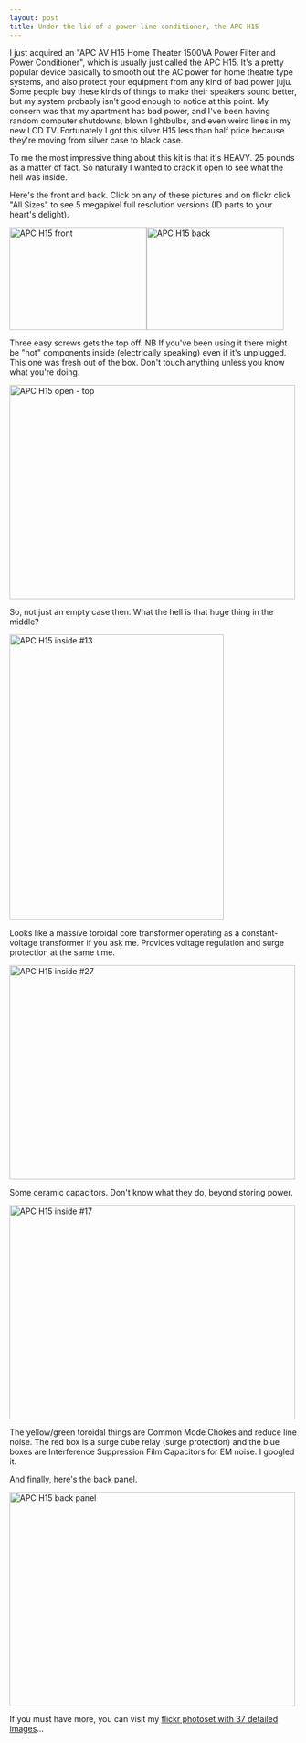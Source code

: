 ```yaml
---
layout: post
title: Under the lid of a power line conditioner, the APC H15
---
```

<p>I just acquired an "APC AV H15 Home Theater 1500VA Power Filter and Power Conditioner", which is usually just called the APC H15. It's a pretty popular device basically to smooth out the AC power for home theatre type systems, and also protect your equipment from any kind of bad power juju. Some people buy these kinds of things to make their speakers sound better, but my system probably isn't good enough to notice at this point. My concern was that my apartment has bad power, and I've been having random computer shutdowns, blown lightbulbs, and even weird lines in my new LCD TV. Fortunately I got this silver H15 less than half price because they're moving from silver case to black case.</p><p>To me the most impressive thing about this kit is that it's HEAVY. 25 pounds as a matter of fact. So naturally I wanted to crack it open to see what the hell was inside.</p><p>Here's the front and back. Click on any of these pictures and on flickr click "All Sizes" to see 5 megapixel full resolution versions (ID parts to your heart's delight).</p><p><a href="http://www.flickr.com/photos/sbwoodside/3383439797/" title="APC H15 front by sbwoodside, on Flickr"><img src="http://farm4.static.flickr.com/3648/3383439797_253d6c7f4f_m.jpg" alt="APC H15 front" height="180" width="240" /></a><a href="http://www.flickr.com/photos/sbwoodside/3383438821/" title="APC H15 back by sbwoodside, on Flickr"><img src="http://farm4.static.flickr.com/3590/3383438821_d3f21c1aff_m.jpg" alt="APC H15 back" height="180" width="240" /></a></p><p>Three easy screws gets the top off. NB If you've been using it there might be "hot" components inside (electrically speaking) even if it's unplugged. This one was fresh out of the box. Don't touch anything unless you know what you're doing.</p><p><a href="http://www.flickr.com/photos/sbwoodside/3383442867/" title="APC H15 open - top by sbwoodside, on Flickr"><img src="http://farm4.static.flickr.com/3443/3383442867_a731c451eb.jpg" alt="APC H15 open - top" height="375" width="500" /></a></p><p>So, not just an empty case then. What the hell is that huge thing in the middle?</p><p><a href="http://www.flickr.com/photos/sbwoodside/3383479313/" title="APC H15 inside #13 by sbwoodside, on Flickr"><img src="http://farm4.static.flickr.com/3595/3383479313_d864ce3d0e.jpg" alt="APC H15 inside #13" height="500" width="375" /></a></p><p>Looks like a massive toroidal core transformer operating as a constant-voltage transformer if you ask me. Provides voltage regulation and surge protection at the same time.</p><p><a href="http://www.flickr.com/photos/sbwoodside/3384289460/" title="APC H15 inside #27 by sbwoodside, on Flickr"><img src="http://farm4.static.flickr.com/3568/3384289460_6fc43ce6f0.jpg" alt="APC H15 inside #27" height="375" width="500" /></a></p><p>Some ceramic capacitors. Don't know what they do, beyond storing power.</p><p><a href="http://www.flickr.com/photos/sbwoodside/3384265884/" title="APC H15 inside #17 by sbwoodside, on Flickr"><img src="http://farm4.static.flickr.com/3643/3384265884_c9d2250bf4.jpg" alt="APC H15 inside #17" height="375" width="500" /></a></p><p>The yellow/green toroidal things are Common Mode Chokes and reduce line noise. The red box is a surge cube relay (surge protection) and the blue boxes are Interference Suppression Film Capacitors for EM noise. I googled it.</p><p>And finally, here's the back panel.</p><p><a href="http://www.flickr.com/photos/sbwoodside/3383441351/" title="APC H15 back panel by sbwoodside, on Flickr"><img src="http://farm4.static.flickr.com/3568/3383441351_59d7e877f4.jpg" alt="APC H15 back panel" height="375" width="500" /></a></p><p>If you must have more, you can visit my <a href="http://www.flickr.com/photos/sbwoodside/sets/72157615782609761/">flickr photoset with 37 detailed images</a>...</p>
